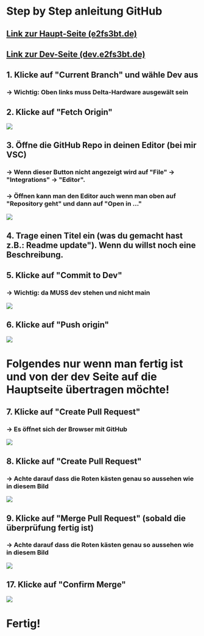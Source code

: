 # Step by Step anleitung GitHub

## [Link zur Haupt-Seite (e2fs3bt.de)](https://e2fs3bt.de/)
## [Link zur Dev-Seite (dev.e2fs3bt.de)](https://dev.e2fs3bt.de/)


## 1. Klicke auf "Current Branch" und wähle Dev aus
###     -> Wichtig: Oben links muss Delta-Hardware ausgewält sein


## 2. Klicke auf "Fetch Origin"
![](/readmebilder/Bild_4.png)



## 3. Öffne die GitHub Repo in deinen Editor (bei mir VSC)
### -> Wenn dieser Button nicht angezeigt wird auf "File" -> "Integrations" -> "Editor".
### -> Öffnen kann man den Editor auch wenn man oben auf "Repository geht" und dann auf "Open in ..."
![](/readmebilder/Bild_5.png)



## 4. Trage einen Titel ein (was du gemacht hast z.B.: Readme update"). Wenn du willst noch eine Beschreibung.
## 5. Klicke auf "Commit to Dev"
### -> Wichtig: da MUSS dev stehen und nicht main
![](/readmebilder/Bild_6.png)



## 6. Klicke auf "Push origin"
![](/readmebilder/Bild_7.png)






# Folgendes nur wenn man fertig ist und von der dev Seite auf die Hauptseite übertragen möchte!




## 7. Klicke auf "Create Pull Request"
### -> Es öffnet sich der Browser mit GitHub
![](/readmebilder/Bild_8.png)





## 8. Klicke auf "Create Pull Request"
###     -> Achte darauf dass die Roten kästen genau so aussehen wie in diesem Bild
![](/readmebilder/Bild_9.png)



## 9. Klicke auf "Merge Pull Request" (sobald die überprüfung fertig ist)
###     -> Achte darauf dass die Roten kästen genau so aussehen wie in diesem Bild
![](/readmebilder/Bild_10.png)



## 17. Klicke auf "Confirm Merge"
![](/readmebilder/Bild_11.png)


# Fertig!